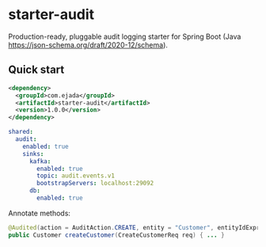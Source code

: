 # starter-audit

Production-ready, pluggable audit logging starter for Spring Boot (Java https://json-schema.org/draft/2020-12/schema).

## Quick start
```xml
<dependency>
  <groupId>com.ejada</groupId>
  <artifactId>starter-audit</artifactId>
  <version>1.0.0</version>
</dependency>
```

```yaml
shared:
  audit:
    enabled: true
    sinks:
      kafka:
        enabled: true
        topic: audit.events.v1
        bootstrapServers: localhost:29092
      db:
        enabled: true
```
Annotate methods:
```java
@Audited(action = AuditAction.CREATE, entity = "Customer", entityIdExpr = "#result.id")
public Customer createCustomer(CreateCustomerReq req) { ... }
```
